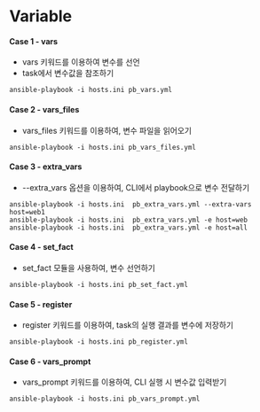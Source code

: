 # Variable

#### Case 1 - vars

- vars 키워드를 이용하여 변수를 선언
- task에서 변수값을 참조하기

```
ansible-playbook -i hosts.ini pb_vars.yml
```

#### Case 2 - vars_files

- vars_files 키워드를 이용하여, 변수 파일을 읽어오기

```
ansible-playbook -i hosts.ini pb_vars_files.yml
```

#### Case 3 - extra_vars

- --extra_vars 옵션을 이용하여, CLI에서 playbook으로 변수 전달하기

```
ansible-playbook -i hosts.ini  pb_extra_vars.yml --extra-vars host=web1
ansible-playbook -i hosts.ini  pb_extra_vars.yml -e host=web
ansible-playbook -i hosts.ini  pb_extra_vars.yml -e host=all
```

#### Case 4 - set_fact

- set_fact 모듈을 사용하여, 변수 선언하기

```
ansible-playbook -i hosts.ini pb_set_fact.yml
```

#### Case 5 - register

- register 키워드를 이용하여, task의 실행 결과를 변수에 저장하기

```
ansible-playbook -i hosts.ini pb_register.yml
```

#### Case 6 - vars_prompt

- vars_prompt 키워드를 이용하여, CLI 실행 시 변수값 입력받기

```
ansible-playbook -i hosts.ini pb_vars_prompt.yml
```
